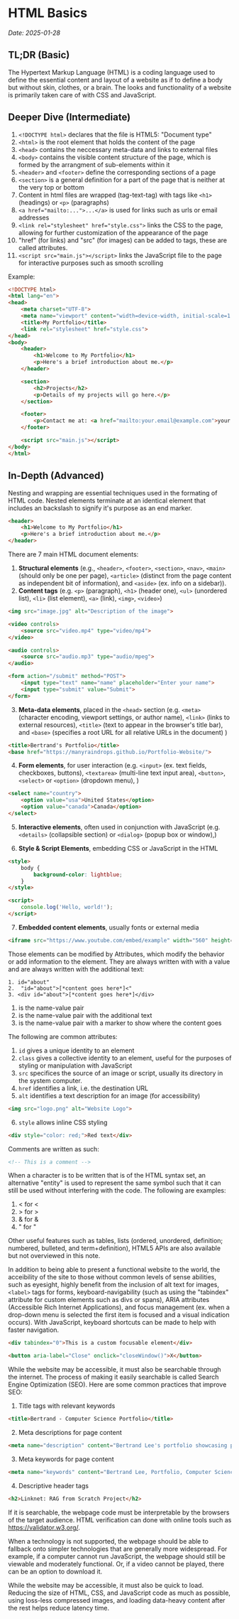 
# HTML Basics
*Date: 2025-01-28*

## TL;DR (Basic)
The Hypertext Markup Language (HTML) is a coding language used to define the essential content and layout of a website as if to define a body but without skin, clothes, or a brain. The looks and functionality of a website is primarily taken care of with CSS and JavaScript.

## Deeper Dive (Intermediate)
1. `<!DOCTYPE html>` declares that the file is HTML5: "Document type"
2. `<html>` is the root element that holds the content of the page
3. `<head>` contains the neccessary meta-data and links to external files
4. `<body>` contains the visible content structure of the page, which is formed by the arrangment of sub-elements within it
5. `<header>` and `<footer>` define the corresponding sections of a page
6. `<section>` is a general definition for a part of the page that is neither at the very top or bottom
7. Content in html files are wrapped (tag-text-tag) with tags like `<h1>` (headings) or `<p>` (paragraphs)
8. `<a href="mailto:...">...</a>` is used for links such as urls or email addresses
9. `<link rel="stylesheet" href="style.css">` links the CSS to the page, allowing for further customization of the appearance of the page
10. "href" (for links) and "src" (for images) can be added to tags, these are called attributes.
11. `<script src="main.js"></script>` links the JavaScript file to the page for interactive purposes such as smooth scrolling

Example:
```HTML
<!DOCTYPE html>
<html lang="en">
<head>
    <meta charset="UTF-8">
    <meta name="viewport" content="width=device-width, initial-scale=1.0">
    <title>My Portfolio</title>
    <link rel="stylesheet" href="style.css">
</head>
<body>
    <header>
        <h1>Welcome to My Portfolio</h1>
        <p>Here's a brief introduction about me.</p>
    </header>

    <section>
        <h2>Projects</h2>
        <p>Details of my projects will go here.</p>
    </section>

    <footer>
        <p>Contact me at: <a href="mailto:your.email@example.com">your.email@example.com</a></p>
    </footer>

    <script src="main.js"></script>
</body>
</html>

```
## In-Depth (Advanced)
Nesting and wrapping are essential techniques used in the formating of HTML code. Nested elements terminate at an identical element that includes an backslash to signify it's purpose as an end marker.

```HTML
<header>
    <h1>Welcome to My Portfolio</h1>
    <p>Here's a brief introduction about me.</p>
</header>
```

There are 7 main HTML document elements:
1. **Structural elements** (e.g., `<header>`, `<footer>`, `<section>`, `<nav>`, `<main>` (should only be one per page), `<article>` (distinct from the page content as independent bit of information), and `<aside>` (ex. info on a sidebar)).
2. **Content tags** (e.g. `<p>` (paragraph), `<h1>` (header one), `<ul>` (unordered list), `<li>` (list element), `<a>` (link), `<img>`, `<video>`)

```HTML
<img src="image.jpg" alt="Description of the image">

<video controls>
    <source src="video.mp4" type="video/mp4">
</video>

<audio controls>
    <source src="audio.mp3" type="audio/mpeg">
</audio>

<form action="/submit" method="POST">
    <input type="text" name="name" placeholder="Enter your name">
    <input type="submit" value="Submit">
</form>
```

3. **Meta-data elements**, placed in the `<head>` section (e.g. `<meta>` (character encoding, viewport settings, or author name), `<link>` (links to external resources), `<title>` (text to appear in the browser's title bar), and `<base>` (specifies a root URL for all relative URLs in the document) )

```HTML
<title>Bertrand's Portfolio</title>
<base href="https://manyraindrops.github.io/Portfolio-Website/">
```

4. **Form elements**, for user interaction (e.g. `<input>` (ex. text fields, checkboxes, buttons), `<textarea>` (multi-line text input area), `<button>`, `<select>` or `<option>` (dropdown menu), )

```HTML
<select name="country">
    <option value="usa">United States</option>
    <option value="canada">Canada</option>
</select>
```

5. **Interactive elements**, often used in conjunction with JavaScript (e.g. `<details>` (collapsible section) or `<dialog>` (popup box or window),)

6. **Style & Script Elements**, embedding CSS or JavaScript in the HTML

```HTML
<style>
    body {
        background-color: lightblue;
    }
</style>

<script>
    console.log('Hello, world!');
</script>
```

7. **Embedded content elements**, usually fonts or external media

```HTML
<iframe src="https://www.youtube.com/embed/example" width="560" height="315"></iframe>
```

Those elements can be modified by Attributes, which modify the behavior or add information to the element. They are always written with with a value and are always written with the additional text:

```MD
1. id="about"
2.  "id="about">[*content goes here*]<"
3. <div id="about">[*content goes here*]</div>
```
1. is the name-value pair
2. is the name-value pair with the additional text
3. is the name-value pair with a marker to show where the content goes

The following are common attributes:
1. `id` gives a unique identity to an element
2. `class` gives a collective identity to an element, useful for the purposes of styling or manipulation with JavaScript
3. `src` specifices the source of an image or script, usually its directory in the system computer.
4. `href` identifies a link, i.e. the destination URL
5. `alt` identifies a text description for an image (for accessibility)

```HTML
<img src="logo.png" alt="Website Logo">
```

6. `style` allows inline CSS styling

```HTML
<div style="color: red;">Red text</div>
```

Comments are written as such:
```HTML
<!-- This is a comment -->
```

When a character is to be written that is of the HTML syntax set, an alternative "entity" is used to represent the same symbol such that it can still be used without interfering with the code. The following are examples:
1. &lt; for <
2. &gt; for >
3. &amp; for &
4. &quot; for "

Other useful features such as tables, lists (ordered, unordered, definition; numbered, bulleted, and term+definition), HTML5 APIs are also available but not overviewed in this note.

In addition to being able to present a functional website to the world, the acceibility of the site to those without common levels of sense abilities, such as eyesight, highly benefit from the inclusion of alt text for images, `<label>` tags for forms, keyboard-navigability (such as using the "tabindex" attribute for custom elements such as divs or spans), ARIA attributes (Accessible Rich Internet Applications), and focus management (ex. when a drop-down menu is selected the first item is focused and a visual indication occurs). With JavaScript, keyboard shortcuts can be made to help with faster navigation.

```HTML
<div tabindex="0">This is a custom focusable element</div>

<button aria-label="Close" onclick="closeWindow()">X</button>
```

While the website may be accessible, it must also be searchable through the internet. The process of making it easily searchable is called Search Engine Optimization (SEO). Here are some common practices that improve SEO:
1. Title tags with relevant keywords
```HTML
<title>Bertrand - Computer Science Portfolio</title>
```

2. Meta descriptions for page content
```HTML
<meta name="description" content="Bertrand Lee's portfolio showcasing programming skills and projects in machine learning, AI, RAG, web-development, and more.">
```

3. Meta keywords for page content
```HTML
<meta name="keywords" content="Bertrand Lee, Portfolio, Computer Science, Machine Learning, AI, RAG, Web Development">
```

4. Descriptive header tags
```HTML
<h2>Linknet: RAG from Scratch Project</h2>
```

If it is searchable, the webpage code must be interpretable by the browsers of the target audience. HTML verification can done with online tools such as https://validator.w3.org/.

When a technology is not supported, the webpage should be able to fallback onto simpler technologies that are generally more widespread. For example, if a computer cannot run JavaScript, the webpage should still be viewable and moderately functional. Or, if a video cannot be played, there can be an option to download it.

While the website may be accessible, it must also be quick to load. Reducing the size of HTML, CSS, and JavaScript code as much as possible, using loss-less compressed images, and loading data-heavy content after the rest helps reduce latency time.